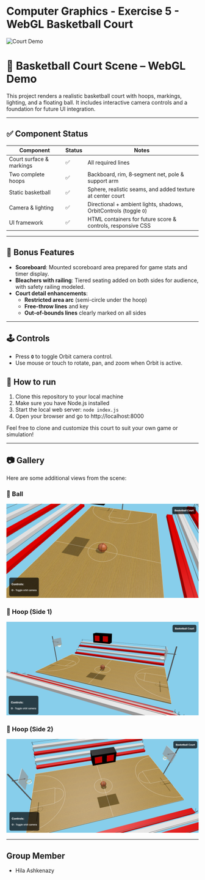# Computer Graphics - Exercise 5 - WebGL Basketball Court

![Court Demo](court.gif)

# 🏀 Basketball Court Scene – WebGL Demo

This project renders a realistic basketball court with hoops, markings, lighting, and a floating ball. It includes interactive camera controls and a foundation for future UI integration.

---

## ✅ Component Status

| Component                | Status | Notes                                                                 |
|--------------------------|--------|-----------------------------------------------------------------------|
| Court surface & markings | ✅     | All required lines                                                   |
| Two complete hoops       | ✅     | Backboard, rim, 8‑segment net, pole & support arm                    |
| Static basketball        | ✅     | Sphere, realistic seams, and added texture at center court           |
| Camera & lighting        | ✅     | Directional + ambient lights, shadows, OrbitControls (toggle `O`)    |
| UI framework             | ✅     | HTML containers for future score & controls, responsive CSS          |

---
## 🎁 Bonus Features

- **Scoreboard**: Mounted scoreboard area prepared for game stats and timer display.
- **Bleachers with railing**: Tiered seating added on both sides for audience, with safety railing modeled.
- **Court detail enhancements**:
  - **Restricted area arc** (semi-circle under the hoop)
  - **Free-throw lines** and key 
  - **Out-of-bounds lines** clearly marked on all sides
---

## 🕹️ Controls

- Press **`O`** to toggle Orbit camera control.
- Use mouse or touch to rotate, pan, and zoom when Orbit is active.

## 📸 How to run
1. Clone this repository to your local machine
2. Make sure you have Node.js installed
3. Start the local web server: `node index.js`
4. Open your browser and go to http://localhost:8000

Feel free to clone and customize this court to suit your own game or simulation!

---
## 📷 Gallery

Here are some additional views from the scene:

### 🏀 Ball
![Ball](images/ball.png)

### 🏀 Hoop (Side 1)
![Hoop 1](images/hoop1.png)

### 🏀 Hoop (Side 2)
![Hoop 2](images/hoop2.png)

---

## Group Member
- Hila Ashkenazy
